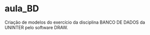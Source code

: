 # aula_BD
Criação de modelos do exercício da disciplina BANCO DE DADOS da UNINTER pelo software DRAW.
